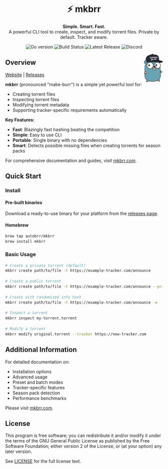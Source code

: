 
<h1 align="center">⚡ mkbrr</h1> 
<p align="center"> 
  <strong>Simple. Smart. Fast.</strong><br> 
  A powerful CLI tool to create, inspect, and modify torrent files. Private by default. Tracker aware.
</p> 
<p align="center"> 
  <img src="https://img.shields.io/badge/Go-1.23-blue?logo=go" alt="Go version">
  <img src="https://img.shields.io/badge/build-passing-brightgreen" alt="Build Status">
  <img src="https://img.shields.io/github/v/release/autobrr/mkbrr" alt="Latest Release">
  <img src="https://img.shields.io/discord/881212911849209957?label=discord&logo=discord" alt="Discord">
</p>

<img src=".github/assets/mkbrr-dark.png" alt="mkbrr gopher" width="60" align="right"/>

## Overview

[Website](https://mkbrr.com) | [Releases](https://github.com/autobrr/mkbrr/releases)

**mkbrr** (pronounced "make-burr") is a simple yet powerful tool for:
- Creating torrent files
- Inspecting torrent files
- Modifying torrent metadata
- Supporting tracker-specific requirements automatically

**Key Features:**
- **Fast**: Blazingly fast hashing beating the competition
- **Simple**: Easy to use CLI
- **Portable**: Single binary with no dependencies
- **Smart**: Detects possible missing files when creating torrents for season packs

For comprehensive documentation and guides, visit [mkbrr.com](https://mkbrr.com).

## Quick Start

### Install

#### Pre-built binaries

Download a ready-to-use binary for your platform from the [releases page](https://github.com/autobrr/mkbrr/releases).

#### Homebrew

```bash
brew tap autobrr/mkbrr
brew install mkbrr
```

### Basic Usage

```bash
# Create a private torrent (default)
mkbrr create path/to/file -t https://example-tracker.com/announce

# Create a public torrent
mkbrr create path/to/file -t https://example-tracker.com/announce --private=false

# Create with randomized info hash
mkbrr create path/to/file -t https://example-tracker.com/announce -e

# Inspect a torrent
mkbrr inspect my-torrent.torrent

# Modify a torrent
mkbrr modify original.torrent --tracker https://new-tracker.com
```

## Additional Information

For detailed documentation on:
- Installation options
- Advanced usage
- Preset and batch modes
- Tracker-specific features
- Season pack detection
- Performance benchmarks

Please visit [mkbrr.com](https://mkbrr.com).

## License

This program is free software; you can redistribute it and/or modify it under the terms of the GNU General Public License as published by the Free Software Foundation; either version 2 of the License, or (at your option) any later version.

See [LICENSE](LICENSE) for the full license text.
